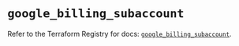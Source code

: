 # `google_billing_subaccount`

Refer to the Terraform Registry for docs: [`google_billing_subaccount`](https://registry.terraform.io/providers/hashicorp/google-beta/6.45.0/docs/resources/google_billing_subaccount).
